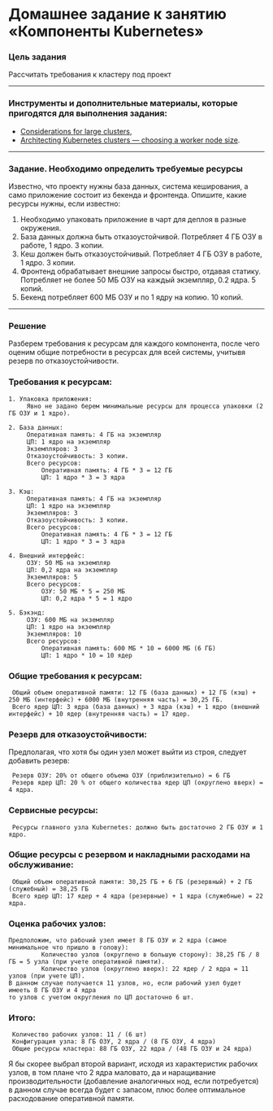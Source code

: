 # Домашнее задание к занятию «Компоненты Kubernetes»

### Цель задания

Рассчитать требования к кластеру под проект

------

### Инструменты и дополнительные материалы, которые пригодятся для выполнения задания:

- [Considerations for large clusters](https://kubernetes.io/docs/setup/best-practices/cluster-large/),
- [Architecting Kubernetes clusters — choosing a worker node size](https://learnk8s.io/kubernetes-node-size).

------

### Задание. Необходимо определить требуемые ресурсы
Известно, что проекту нужны база данных, система кеширования, а само приложение состоит из бекенда и фронтенда. Опишите, какие ресурсы нужны, если известно:

1. Необходимо упаковать приложение в чарт для деплоя в разные окружения. 
2. База данных должна быть отказоустойчивой. Потребляет 4 ГБ ОЗУ в работе, 1 ядро. 3 копии. 
3. Кеш должен быть отказоустойчивый. Потребляет 4 ГБ ОЗУ в работе, 1 ядро. 3 копии. 
4. Фронтенд обрабатывает внешние запросы быстро, отдавая статику. Потребляет не более 50 МБ ОЗУ на каждый экземпляр, 0.2 ядра. 5 копий. 
5. Бекенд потребляет 600 МБ ОЗУ и по 1 ядру на копию. 10 копий.

----

### Решение
Разберем требования к ресурсам для каждого компонента, после чего оценим общие потребности в ресурсах для всей системы, учитывя резерв по отказоустойчивости.

### Требования к ресурсам:
    1. Упаковка приложения:
         Явно не задано берем минимальные ресурсы для процесса упаковки (2 ГБ ОЗУ и 1 ядро).

    2. База данных:
         Оперативная память: 4 ГБ на экземпляр
         ЦП: 1 ядро на экземпляр
         Экземпляров: 3
         Отказоустойчивость: 3 копии.
         Всего ресурсов:
             Оперативная память: 4 ГБ * 3 = 12 ГБ
             ЦП: 1 ядро * 3 = 3 ядра

    3. Кэш:
         Оперативная память: 4 ГБ на экземпляр
         ЦП: 1 ядро на экземпляр
         Экземпляров: 3
         Отказоустойчивость: 3 копии.
         Всего ресурсов:
             Оперативная память: 4 ГБ * 3 = 12 ГБ
             ЦП: 1 ядро * 3 = 3 ядра

    4. Внешний интерфейс:
         ОЗУ: 50 МБ на экземпляр
         ЦП: 0,2 ядра на экземпляр
         Экземпляров: 5
         Всего ресурсов:
             ОЗУ: 50 МБ * 5 = 250 МБ
             ЦП: 0,2 ядра * 5 = 1 ядро

    5. Бэкэнд:
         ОЗУ: 600 МБ на экземпляр
         ЦП: 1 ядро на экземпляр
         Экземпляров: 10
         Всего ресурсов:
             Оперативная память: 600 МБ * 10 = 6000 МБ (6 ГБ)
             ЦП: 1 ядро * 10 = 10 ядер

### Общие требования к ресурсам:

     Общий объем оперативной памяти: 12 ГБ (база данных) + 12 ГБ (кэш) + 250 МБ (интерфейс) + 6000 МБ (внутренняя часть) = 30,25 ГБ.
     Всего ядер ЦП: 3 ядра (база данных) + 3 ядра (кэш) + 1 ядро (внешний интерфейс) + 10 ядер (внутренняя часть) = 17 ядер.

### Резерв для отказоустойчивости:

Предполагая, что хотя бы один узел может выйти из строя, следует добавить резерв:

     Резерв ОЗУ: 20% от общего объема ОЗУ (приблизительно) = 6 ГБ
     Резерв ядер ЦП: 20 % от общего количества ядер ЦП (округлено вверх) = 4 ядра.

### Сервисные ресурсы:

     Ресурсы главного узла Kubernetes: должно быть достаточно 2 ГБ ОЗУ и 1 ядро.

### Общие ресурсы с резервом и накладными расходами на обслуживание:

     Общий объем оперативной памяти: 30,25 ГБ + 6 ГБ (резервный) + 2 ГБ (служебный) = 38,25 ГБ
     Всего ядер ЦП: 17 ядер + 4 ядра (резервные) + 1 ядра (служебные) = 22 ядра.

### Оценка рабочих узлов:

    Предположим, что рабочий узел имеет 8 ГБ ОЗУ и 2 ядра (самое минимальное что пришло в голову):
             Количество узлов (округлено в большую сторону): 38,25 ГБ / 8 ГБ = 5 узла (при учете оперативной памяти).
             Количество узлов (округлено вверх): 22 ядер / 2 ядра = 11 узлов (при учете ЦП).
    В данном случае получается 11 узлов, но, если рабочий узел будет имееть 8 ГБ ОЗУ и 4 ядра   
    то узлов с учетом округления по ЦП достаточно 6 шт. 

### Итого:

     Количество рабочих узлов: 11 / (6 шт)
     Конфигурация узла: 8 ГБ ОЗУ, 2 ядра / (8 ГБ ОЗУ, 4 ядра)
     Общие ресурсы кластера: 88 ГБ ОЗУ, 22 ядра / (48 ГБ ОЗУ и 24 ядра)

Я бы скорее выбрал второй вариант, исходя из характеристик рабочих узлов, в том плане что 2 ядра маловато, да и наращивание производительности (добавление аналогичных нод, если потребуется) в данном случае всегда будет с запасом, плюс более оптимальное расходование оперативной памяти.

